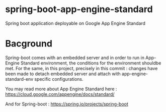 # spring-boot-app-engine-standard
Spring boot application deployable on Google App Engine Standard


# Bacground
Spring-boot comes with an embedded server and in order to run in App-Engine Standard environment, the conditions for the environment shouldbe met.
For the same, in this project, precisely in this commit : 
changes have been made to detach embedded server and attach with app-engine-standard-env specific configurations.

You may read more about App Engine Standard here : https://cloud.google.com/appengine/docs/standard/

And for Spring-boot : https://spring.io/projects/spring-boot

